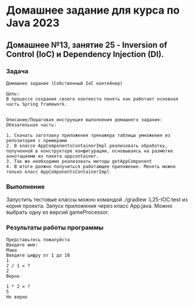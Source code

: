 
# Домашнее задание для курса по Java 2023
## Домашнее №13, занятие 25 - Inversion of Control (IoC) и Dependency Injection (DI).
### Задача

    Домашнее задание (Собственный IoC контейнер)
    
    Цель:
    В процессе создания своего контекста понять как работает основная часть Spring framework.
    
    
    Описание/Пошаговая инструкция выполнения домашнего задания:
    Обязательная часть:
    
    1. Скачать заготовку приложения тренажера таблицы умножения из репозитория с примерами
    2. В классе AppComponentsContainerImpl реализовать обработку, полученной в конструкторе конфигурации, основываясь на разметке аннотациями из пакета appcontainer.
    3. Так же необходимо реализовать методы getAppComponent
    4. В итоге должно получиться работающее приложение. Менять можно только класс AppComponentsContainerImpl


### Выполнение
Запустить тестовые классы можно командой ./gradlew :L25-IOC:test из корня проекта.
Запуск приложения через класс App.java. Можно выбрать одну из версий gameProcessor.

### Результаты работы программы

    Представьтесь пожалуйста
    Введите имя:
    Маша
    Введите цифру от 1 до 10
    1
    2 / 1 = ?
    2
    Верно
    
    1 * 2 = ?
    5
    Не верно
